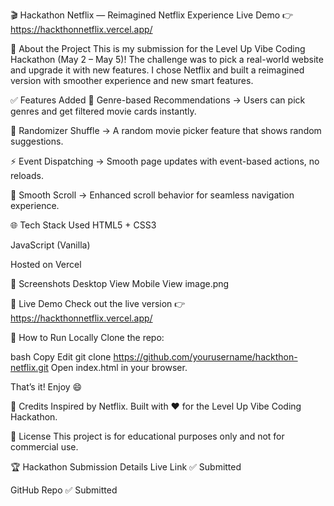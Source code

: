 🎬 Hackathon Netflix — Reimagined Netflix Experience
Live Demo 👉 https://hackthonnetflix.vercel.app/

🚀 About the Project
This is my submission for the Level Up Vibe Coding Hackathon (May 2 – May 5)!
The challenge was to pick a real-world website and upgrade it with new features.
I chose Netflix and built a reimagined version with smoother experience and new smart features.

✅ Features Added
🎯 Genre-based Recommendations
→ Users can pick genres and get filtered movie cards instantly.

🔀 Randomizer Shuffle
→ A random movie picker feature that shows random suggestions.

⚡ Event Dispatching
→ Smooth page updates with event-based actions, no reloads.

🎢 Smooth Scroll
→ Enhanced scroll behavior for seamless navigation experience.

🌐 Tech Stack Used
HTML5 + CSS3

JavaScript (Vanilla)

Hosted on Vercel

📸 Screenshots
Desktop View	Mobile View
image.png

🚀 Live Demo
Check out the live version 👉 https://hackthonnetflix.vercel.app/

📂 How to Run Locally
Clone the repo:

bash
Copy
Edit
git clone https://github.com/yourusername/hackthon-netflix.git
Open index.html in your browser.

That’s it! Enjoy 😄

🙏 Credits
Inspired by Netflix.
Built with ❤️ for the Level Up Vibe Coding Hackathon.

📜 License
This project is for educational purposes only and not for commercial use.

🏆 Hackathon Submission Details
Live Link ✅ Submitted

GitHub Repo ✅ Submitted